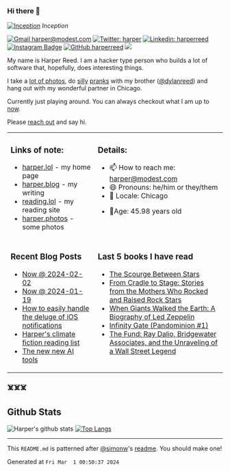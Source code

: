 ### Hi there 👋

<!-- photos starts -->
[![Inception](https://harper.photos/photos/L1001740.JPG/L1001740_hu899976aa95d9bd4b6fb02cd208f42c9e_4929597_1200x0_resize_q75_box.JPG)](https://harper.photos/photos/L1001740.JPG/) 
 *Inception*
<!-- photos ends -->


<!-- social starts -->
[![Gmail harper@modest.com](https://img.shields.io/badge/-harper@modest.com-c14438?style=flat&logo=Gmail&logoColor=white&link=mailto:harper@modest.com)](mailto:harper@modest.com)
[![Twitter: harper](https://img.shields.io/twitter/follow/harper?style=social)](https://twitter.com/harper)
[![Linkedin: harperreed](https://img.shields.io/badge/-harperreed-blue?style=flat&logo=Linkedin&logoColor=white&link=https://www.linkedin.com/in/harperreed/)](https://www.linkedin.com/in/harperreed/)
[![Instagram Badge](https://img.shields.io/badge/-@harperreed-purple?style=flat&logo=instagram&logoColor=white&link=https://instagram.com/harperreed/)](https://instagram.com/harperreed)
[![GitHub harperreed](https://img.shields.io/github/followers/harperreed?label=follow&style=social)](https://github.com/harperreed)
[![](https://img.shields.io/github/stars/harperreed?style=social)](https://github.com/harperreed)
<!-- social ends -->

<!-- bio starts -->
My name is Harper Reed. I am a hacker type person who builds a lot of software that, hopefully, does interesting things. 

I take a [lot of photos](https://harper.photos), do [silly](http://www.zebraprank.com/) [pranks](https://www.boyhoodhome.com/) with my brother ([@dylanreed](http://twitter.com/dylanreed)) and hang out with my wonderful partner in Chicago. 

Currently just playing around. You can always checkout what I am up to [now](https://harperreed.com/now/).

Please [reach out](mailto:harper@modest.com) and say hi. 

<!-- bio ends -->



<table><tr><td valign="top">

### Links of note: 

<!-- links starts -->
- [harper.lol](http://harper.lol) - my home page
- [harper.blog](http://harper.blog) - my writing
- [reading.lol](http://reading.lol) - my reading site
- [harper.photos](http://harper.photos) - some photos



<!-- links ends -->

</td><td valign="top">

### Details: 

<!-- details starts -->
- 📫 How to reach me: [harper@modest.com](mailto:harper@modest.com)
- 😄 Pronouns: he/him or they/them
- 📍 Locale: Chicago
<!-- age starts -->
- 👨Age: 45.98 years old
<!-- age ends -->
<!-- details ends -->

</td></tr><tr><td valign="top">

### Recent Blog Posts

<!-- blog starts -->
* [Now @ 2024-02-02](https://harper.blog/now/2024-02-02/)
* [Now @ 2024-01-19](https://harper.blog/now/2024-01-19/)
* [How to easily handle the deluge of iOS notifications](https://harper.blog/2024/01/14/how-to-easily-handle-the-deluge-of-ios-notifications/)
* [Harper's climate fiction reading list](https://harper.blog/2023/12/18/harpers-climate-fiction-reading-list/)
* [The new new AI tools](https://harper.blog/2023/11/30/the-new-new-ai-tools/)
<!-- blog ends -->

</td><td valign="top">


### Last 5 books I have read

<!-- books starts -->
* [The Scourge Between Stars](https://reading.lol/books/the-scourge-between-stars/)
* [From Cradle to Stage: Stories from the Mothers Who Rocked and Raised Rock Stars](https://reading.lol/books/from-cradle-to-stage-stories-from-the-mothers-who-rocked-and-raised-rock-stars/)
* [When Giants Walked the Earth: A Biography of Led Zeppelin](https://reading.lol/books/when-giants-walked-the-earth-a-biography-of-led-zeppelin/)
* [Infinity Gate (Pandominion #1)](https://reading.lol/books/infinity-gate-pandominion-1/)
* [The Fund: Ray Dalio, Bridgewater Associates, and the Unraveling of a Wall Street Legend](https://reading.lol/books/the-fund-ray-dalio-bridgewater-associates-and-the-unraveling-of-a-wall-street-legend/)
<!-- books ends -->

</td></tr></table>



### ☠️☠️☠️

## Github Stats


<!-- github_stats starts -->
![Harper's github stats](https://github-readme-stats.vercel.app/api?username=harperreed&show_icons=&private_count=true)
[![Top Langs](https://github-readme-stats.vercel.app/api/top-langs/?username=harperreed&layout=compact)]()

<!-- github_stats ends -->

-----

This `README.md` is patterned after [@simonw](https://twitter.com/simonw)'s [readme](https://simonwillison.net/2020/Jul/10/self-updating-profile-readme/). You should make one!
<!-- date starts -->
Generated at `Fri Mar  1 00:50:37 2024`
<!-- date ends -->

